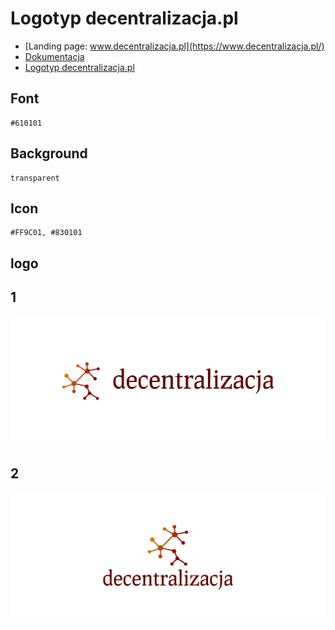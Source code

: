 # Logotyp decentralizacja.pl
+ [Landing page: www.decentralizacja.pl](https://www.decentralizacja.pl/)
+ [Dokumentacja](https://docs.decentralizacja.pl/)
+ [Logotyp decentralizacja.pl](https://logo.decentralizacja.pl/)



## Font
  
    #610101


## Background

    transparent

## Icon
     
    #FF9C01, #830101
    
    
## logo


## 1
![1/cover.png](1/cover.png)

## 2
![2/cover.png](2/cover.png)
